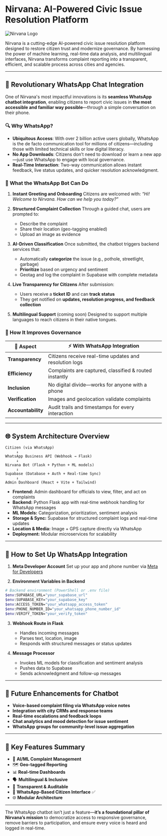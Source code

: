 # Nirvana: AI-Powered Civic Issue Resolution Platform

![Nirvana Logo](frontend/public/favicon.ico)

Nirvana is a cutting-edge AI-powered civic issue resolution platform designed to restore citizen trust and modernize governance. By harnessing the power of machine learning, real-time data analysis, and multilingual interfaces, Nirvana transforms complaint reporting into a transparent, efficient, and scalable process across cities and agencies.

---

## 📱 Revolutionary WhatsApp Chat Integration

One of Nirvana's most impactful innovations is its **seamless WhatsApp chatbot integration**, enabling citizens to report civic issues in **the most accessible and familiar way possible**—through a simple conversation on their phone.

### 🔍 **Why WhatsApp?**

* **Ubiquitous Access**: With over 2 billion active users globally, WhatsApp is the de facto communication tool for millions of citizens—including those with limited technical skills or low digital literacy.
* **No App Downloads**: Citizens don’t need to download or learn a new app—just use WhatsApp to engage with local governance.
* **Real-Time Interaction**: Two-way communication allows instant feedback, live status updates, and quicker resolution acknowledgment.

### 🚀 **What the WhatsApp Bot Can Do**

1. **Instant Greeting and Onboarding**
   Citizens are welcomed with:
   *“Hi! Welcome to Nirvana. How can we help you today?”*

2. **Structured Complaint Collection**
   Through a guided chat, users are prompted to:

   * Describe the complaint
   * Share their location (geo-tagging enabled)
   * Upload an image as evidence

3. **AI-Driven Classification**
   Once submitted, the chatbot triggers backend services that:

   * Automatically **categorize** the issue (e.g., pothole, streetlight, garbage)
   * **Prioritize** based on urgency and sentiment
   * Geotag and log the complaint in Supabase with complete metadata

4. **Live Transparency for Citizens**
   After submission:

   * Users receive a **ticket ID** and can **track status**
   * They get notified on **updates, resolution progress, and feedback collection**

5. **Multilingual Support** (coming soon)
   Designed to support multiple languages to reach citizens in their native tongues.

### 🌟 How It Improves Governance

| 🔧 Aspect          | ⚡ With WhatsApp Integration                            |
| ------------------ | ------------------------------------------------------ |
| **Transparency**   | Citizens receive real-time updates and resolution logs |
| **Efficiency**     | Complaints are captured, classified & routed instantly |
| **Inclusion**      | No digital divide—works for anyone with a phone        |
| **Verification**   | Images and geolocation validate complaints             |
| **Accountability** | Audit trails and timestamps for every interaction      |

---

## 🌐 System Architecture Overview

```
Citizen (via WhatsApp)
     ↓
WhatsApp Business API (Webhook → Flask)
     ↓
Nirvana Bot (Flask + Python + ML models)
     ↓
Supabase (Database + Auth + Real-time Sync)
     ↓
Admin Dashboard (React + Vite + Tailwind)
```

* **Frontend:** Admin dashboard for officials to view, filter, and act on complaints
* **Backend:** Python Flask app with real-time webhook handling for WhatsApp messages
* **ML Models:** Categorization, prioritization, sentiment analysis
* **Storage & Sync:** Supabase for structured complaint logs and real-time updates
* **Location & Media:** Image + GPS capture directly via WhatsApp
* **Deployment:** Modular microservices for scalability

---

## 🔧 How to Set Up WhatsApp Integration

1. **Meta Developer Account**
   Set up your app and phone number via [Meta for Developers](https://developers.facebook.com/)

2. **Environment Variables in Backend**

```bash
# Backend environment (PowerShell or .env file)
$env:SUPABASE_URL="your_supabase_url"
$env:SUPABASE_KEY="your_supabase_key"
$env:ACCESS_TOKEN="your_whatsapp_access_token"
$env:PHONE_NUMBER_ID="your_whatsapp_phone_number_id"
$env:VERIFY_TOKEN="your_verify_token"
```

3. **Webhook Route in Flask**

   * Handles incoming messages
   * Parses text, location, image
   * Responds with structured messages or status updates

4. **Message Processor**

   * Invokes ML models for classification and sentiment analysis
   * Pushes data to Supabase
   * Sends acknowledgment and follow-up messages

---

## 💬 Future Enhancements for Chatbot

* **Voice-based complaint filing via WhatsApp voice notes**
* **Integration with city CRMs and response teams**
* **Real-time escalations and feedback loops**
* **Chat analytics and mood detection for issue sentiment**
* **WhatsApp groups for community-level issue aggregation**

---

## 🧹 Key Features Summary

* 🤖 **AI/ML Complaint Management**
* 🗺️ **Geo-tagged Reporting**
* 📊 **Real-time Dashboards**
* 🗣️ **Multilingual & Inclusive**
* 🔐 **Transparent & Auditable**
* 📱 **WhatsApp-Based Citizen Interface** ✅
* 🌐 **Modular Architecture**

---

The WhatsApp chatbot isn’t just a feature—**it’s a foundational pillar of Nirvana’s mission** to democratize access to responsive governance, remove barriers to participation, and ensure every voice is heard and logged in real-time.
